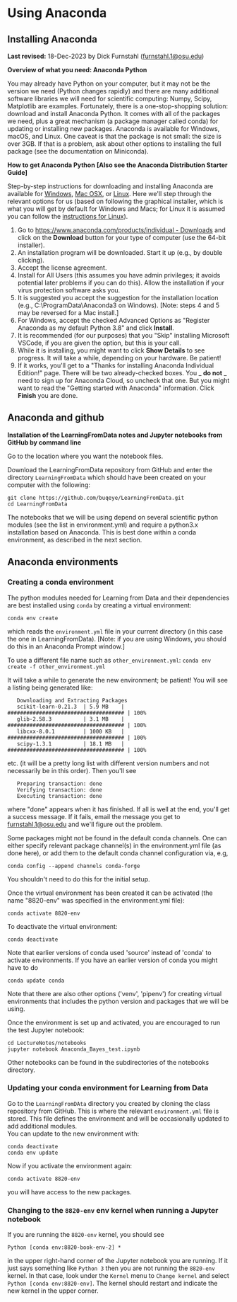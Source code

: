# Using Anaconda

## Installing Anaconda

**Last revised:** 18-Dec-2023 by Dick Furnstahl (furnstahl.1@osu.edu)

**Overview of what you need: Anaconda Python**

You may already have Python on your computer, but it may not be the version we need (Python changes rapidly) and there are many additional software libraries we will need for scientific computing: Numpy, Scipy, Matplotlib are examples. Fortunately, there is a one-stop-shopping solution: download and install Anaconda Python. It comes with all of the packages we need, plus a great mechanism (a package manager called conda) for updating or installing new packages. Anaconda is available for Windows, macOS, and Linux. One caveat is that the package is not small: the size is over 3GB. If that is a problem, ask about other options to installing the full package (see the documentation on Miniconda).

**How to get Anaconda Python** **[Also see the Anaconda Distribution Starter Guide]**

Step-by-step instructions for downloading and installing Anaconda are available for [Windows](http://docs.anaconda.com/anaconda/install/windows/), [Mac OSX](http://docs.anaconda.com/anaconda/install/mac-os/), or [Linux](http://docs.anaconda.com/anaconda/install/linux/). Here we&#39;ll step through the relevant options for us (based on following the graphical installer, which is what you will get by default for Windows and Macs; for Linux it is assumed you can follow the [instructions for Linux](http://docs.anaconda.com/anaconda/install/linux/)).

1. Go to [https://www.anaconda.com/products/individual - Downloads](https://www.anaconda.com/products/individual#Downloads) and click on the **Download** button for your type of computer (use the 64-bit installer).
2. An installation program will be downloaded. Start it up (e.g., by double clicking).
3. Accept the license agreement.
4. Install for All Users (this assumes you have admin privileges; it avoids potential later problems if you can do this). Allow the installation if your virus protection software asks you.
5. It is suggested you accept the suggestion for the installation location (e.g., C:\ProgramData\Anaconda3 on Windows). [Note: steps 4 and 5 may be reversed for a Mac install.]
6. For Windows, accept the checked Advanced Options as &quot;Register Anaconda as my default Python 3.8&quot; and click **Install**.
7. It is recommended (for our purposes) that you &quot;Skip&quot; installing Microsoft VSCode, if you are given the option, but this is your call.
8. While it is installing, you might want to click **Show Details** to see progress. It will take a while, depending on your hardware. Be patient!
9. If it works, you&#39;ll get to a &quot;Thanks for installing Anaconda Individual Edition!&quot; page. There will be two already-checked boxes. You _ **do not** _ need to sign up for Anaconda Cloud, so uncheck that one. But you might want to read the &quot;Getting started with Anaconda&quot; information. Click **Finish** you are done.

## Anaconda and github

**Installation of the LearningFromData notes and Jupyter notebooks from GitHub by command line**

Go to the location where you want the notebook files. 

Download the LearningFromData repository from GitHub and enter the directory `LearningFromData` which should have been created on your computer with the following:

```
git clone https://github.com/buqeye/LearningFromData.git
cd LearningFromData
```

The notebooks that we will be using depend on several scientific python modules (see the list in environment.yml) and require a python3.x installation based on Anaconda. This is best done within a conda environment, as described in the next section.


## Anaconda environments

### Creating a conda environment

The python modules needed for Learning from Data and their dependencies are best installed using ``conda`` by creating
a virtual environment:

	conda env create

which reads the `environment.yml` file in your current directory (in this case the one in LearningFromData). [Note: if you are using Windows, you should do this in an Anaconda Prompt window.]

To use a different file name such as `other_environment.yml`: `conda env create -f other_environment.yml`

It will take a while to generate the new environment; be patient!  You will see a listing being generated like:
        
       Downloading and Extracting Packages
       scikit-learn-0.21.3  | 5.9 MB    | ##################################### | 100% 
       glib-2.58.3          | 3.1 MB    | ##################################### | 100% 
       libcxx-8.0.1         | 1000 KB   | ##################################### | 100% 
       scipy-1.3.1          | 18.1 MB   | ##################################### | 100% 
etc. (it will be a pretty long list with different version numbers and not necessarily be in this order).  Then you'll see

       Preparing transaction: done
       Verifying transaction: done
       Executing transaction: done 
where "done" appears when it has finished.  If all is well at the end, you'll get a success message.  If it fails, email the message you get to furnstahl.1@osu.edu and we'll figure out the problem.

Some packages might not be found in the default conda channels. One
can either specify relevant package channel(s) in the environment.yml
file (as done here), or add them to the default conda channel configuration via, e.g,

	conda config --append channels conda-forge

You shouldn't need to do this for the initial setup.

Once the virtual environment has been created it can be activated (the name "8820-env" was specified in the environment.yml file):

    conda activate 8820-env

To deactivate the virtual environment:

    conda deactivate

Note that earlier versions of conda used 'source' instead of 'conda'
to activate environments. If you have an earlier version of conda you
might have to do

    conda update conda

Note that there are also other options ('venv', 'pipenv') for creating virtual
environments that includes the python version and packages that we will be using.

Once the environment is set up and activated, you are encouraged to run the test Jupyter notebook:

    cd LectureNotes/notebooks
    jupyter notebook Anaconda_Bayes_test.ipynb

Other notebooks can be found in the subdirectories of the notebooks directory.

### Updating your conda environment for Learning from Data

Go to the `LearningFromDAta` directory you created by cloning the class repository from GitHub.  This is where the relevant `environment.yml` file is stored.  This file defines the environment and will be occasionally updated to add additional modules.  
You can update to the new environment with:

    conda deactivate
    conda env update 
    
Now if you activate the environment again:

    conda activate 8820-env

you will have access to the new packages.

### Changing to the `8820-env` env kernel when running a Jupyter notebook

If you are running the `8820-env` kernel, you should see

    Python [conda env:8820-book-env-2] *

in the upper right-hand corner of the Jupyter notebook you are running.  If it just says something like `Python 3` then you are not running the `8820-env` kernel.  In that case, look under the `Kernel` menu to `Change kernel` and select `Python [conda env:8820-env]`.  The kernel should restart and indicate the new kernel in the upper corner.
